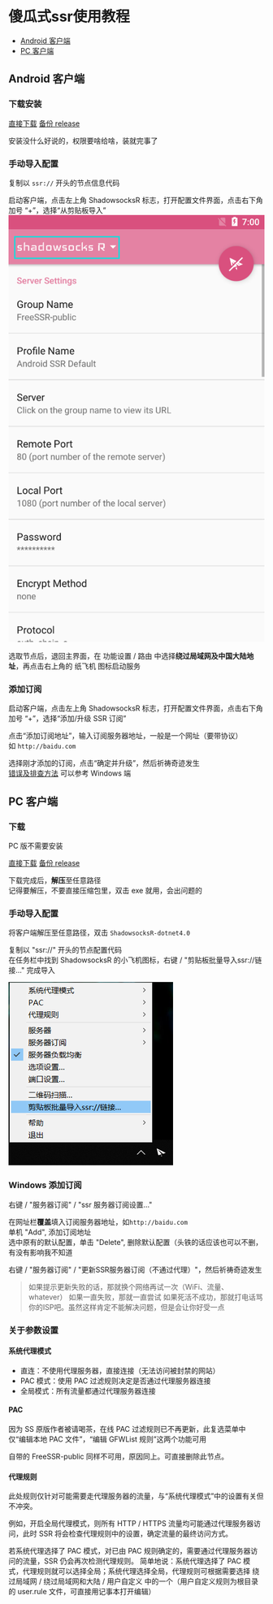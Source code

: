 # 傻瓜式ssr使用教程

- [Android 客户端](#Android-客户端)
- [PC 客户端](#PC-客户端)

## Android 客户端
### 下载安装

[直接下载](https://github.com/Coolwrx/tests/raw/master/ss_how/ssr_3.4.0.6.apk)
[备份 release](https://github.com/shadowsocksr-backup/shadowsocksr-android/releases)

安装没什么好说的，权限要啥给啥，装就完事了

### 手动导入配置

复制以 `ssr://` 开头的节点信息代码

启动客户端，点击左上角 ShadowsocksR 标志，打开配置文件界面，点击右下角 加号 “+”，选择“从剪贴板导入”
![Android-ssr-input](https://github.com/Coolwrx/tests/raw/master/ss_how/SSR-Android-1.png)

选取节点后，退回主界面，在 功能设置 / 路由 中选择**绕过局域网及中国大陆地址**，再点击右上角的 纸飞机 图标启动服务

### 添加订阅

启动客户端，点击左上角 ShadowsocksR 标志，打开配置文件界面，点击右下角 加号 “+”，选择“添加/升级 SSR 订阅”

点击“添加订阅地址”，输入订阅服务器地址，一般是一个网址（要带协议）  
如 `http://baidu.com`

选择刚才添加的订阅，点击“确定并升级”，然后祈祷奇迹发生  
[错误及排查方法](#Windows-添加订阅) 可以参考 Windows 端

## PC 客户端
### 下载

PC 版不需要安装

[直接下载](https://github.com/Coolwrx/tests/raw/master/ss_how/ShadowsocksR-4.7.0-win.7z)
[备份 release](https://github.com/shadowsocksr-backup/shadowsocksr-csharp/releases)

下载完成后，**解压**至任意路径  
记得要解压，不要直接压缩包里，双击 exe 就用，会出问题的

### 手动导入配置

将客户端解压至任意路径，双击 `ShadowsocksR-dotnet4.0`

复制以 "ssr://" 开头的节点配置代码  
在任务栏中找到 ShadowsocksR 的小飞机图标，右键 / "剪贴板批量导入ssr://链接…" 完成导入

![Windows-ssr-input](https://github.com/Coolwrx/tests/raw/master/ss_how/SSR-input.PNG)

### Windows 添加订阅

右键 / "服务器订阅" / "ssr 服务器订阅设置…"

在网址栏**覆盖**填入订阅服务器地址，如`http://baidu.com`  
单机 "Add", 添加订阅地址  
选中原有的默认配置，单击 "Delete", 删除默认配置（头铁的话应该也可以不删，有没有影响我不知道

右键 / "服务器订阅" / "更新SSR服务器订阅（不通过代理）"，然后祈祷奇迹发生
> 如果提示更新失败的话，那就换个网络再试一次（WiFi、流量、whatever）
> 如果一直失败，那就一直尝试
> 如果死活不成功，那就打电话骂你的ISP吧。虽然这样肯定不能解决问题，但是会让你好受一点

### 关于参数设置

#### 系统代理模式

- 直连：不使用代理服务器，直接连接（无法访问被封禁的网站）
- PAC 模式：使用 PAC 过滤规则决定是否通过代理服务器连接
- 全局模式：所有流量都通过代理服务器连接

#### PAC

因为 SS 原版作者被请喝茶，在线 PAC 过滤规则已不再更新，此复选菜单中 仅“编辑本地 PAC 文件”，“编辑 GFWList 规则”这两个功能可用

自带的 FreeSSR-public 同样不可用，原因同上。可直接删除此节点。

#### 代理规则

此处规则仅针对可能需要走代理服务器的流量，与“系统代理模式”中的设置有关但不冲突。

例如，开启全局代理模式，则所有 HTTP / HTTPS 流量均可能通过代理服务器访问，此时 SSR 将会检查代理规则中的设置，确定流量的最终访问方式。

若系统代理选择了 PAC 模式，对已由 PAC 规则确定的，需要通过代理服务器访问的流量，SSR 仍会再次检测代理规则。
简单地说：系统代理选择了 PAC 模式，代理规则就可以选择全局；系统代理选择全局，代理规则可根据需要选择 绕过局域网 / 绕过局域网和大陆 / 用户自定义 中的一个（用户自定义规则为根目录的 user.rule 文件，可直接用记事本打开编辑）



